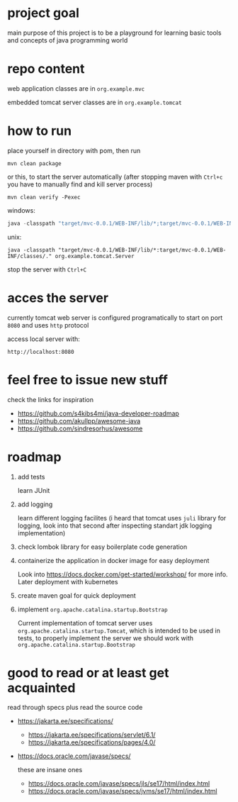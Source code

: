 # project goal

main purpose of this project is to be a playground for learning basic tools and concepts of java programming world

# repo content

web application classes are in `org.example.mvc`

embedded tomcat server classes are in `org.example.tomcat`

# how to run

place yourself in directory with pom, then run

```shell
mvn clean package
```

or this, to start the server automatically (after stopping maven with ```Ctrl+c``` you have to manually find and kill server process)

```shell
mvn clean verify -Pexec
```

windows:
```powershell
java -classpath "target/mvc-0.0.1/WEB-INF/lib/*;target/mvc-0.0.1/WEB-INF/classes/." org.example.tomcat.Server
```
unix:
```shell
java -classpath "target/mvc-0.0.1/WEB-INF/lib/*:target/mvc-0.0.1/WEB-INF/classes/." org.example.tomcat.Server
```

stop the server with `Ctrl+C`

# acces the server

currently tomcat web server is configured programatically to start on port `8080` and uses `http` protocol

access local server with:

```
http://localhost:8080
```

# feel free to issue new stuff 

check the links for inspiration 

+ https://github.com/s4kibs4mi/java-developer-roadmap
+ https://github.com/akullpp/awesome-java
+ https://github.com/sindresorhus/awesome

# roadmap

1. add tests

    learn JUnit

2. add logging

    learn different logging facilites (i heard that tomcat uses ```juli``` library for logging, look into that second after inspecting standart jdk logging implementation)

3. check lombok library for easy boilerplate code generation

4. containerize the application in docker image for easy deployment

    Look into https://docs.docker.com/get-started/workshop/ for more info. Later deployment with kubernetes

5. create maven goal for quick deployment

6. implement `org.apache.catalina.startup.Bootstrap`

    Current implementation of tomcat server uses `org.apache.catalina.startup.Tomcat`, which is intended to be used in tests, to properly implement the server we should work with `org.apache.catalina.startup.Bootstrap`

# good to read or at least get acquainted

read through specs plus read the source code

+ https://jakarta.ee/specifications/

    + https://jakarta.ee/specifications/servlet/6.1/
    + https://jakarta.ee/specifications/pages/4.0/

+ https://docs.oracle.com/javase/specs/

    these are insane ones

    + https://docs.oracle.com/javase/specs/jls/se17/html/index.html
    + https://docs.oracle.com/javase/specs/jvms/se17/html/index.html